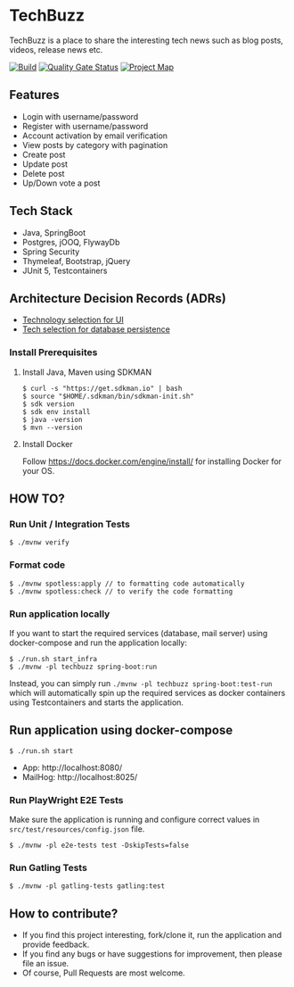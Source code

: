 # TechBuzz
TechBuzz is a place to share the interesting tech news such as blog posts, videos, release news etc.

[![Build](https://github.com/sivaprasadreddy/techbuzz/actions/workflows/maven.yml/badge.svg)](https://github.com/sivaprasadreddy/techbuzz/actions/workflows/maven.yml)
[![Quality Gate Status](https://sonarcloud.io/api/project_badges/measure?project=sivaprasadreddy_techbuzz&metric=alert_status)](https://sonarcloud.io/summary/new_code?id=sivaprasadreddy_techbuzz)
[![Project Map](https://sourcespy.com/shield.svg)](https://sourcespy.com/github/sivaprasadreddytechbuzz/)

## Features
* Login with username/password
* Register with username/password
* Account activation by email verification
* View posts by category with pagination
* Create post
* Update post
* Delete post
* Up/Down vote a post

## Tech Stack
* Java, SpringBoot
* Postgres, jOOQ, FlywayDb
* Spring Security
* Thymeleaf, Bootstrap, jQuery
* JUnit 5, Testcontainers

## Architecture Decision Records (ADRs)
* [Technology selection for UI](adr/ui-tech-selection.md)
* [Tech selection for database persistence](adr/persistence-library-selection.md)

### Install Prerequisites

1. Install Java, Maven using SDKMAN
    ```shell
    $ curl -s "https://get.sdkman.io" | bash
    $ source "$HOME/.sdkman/bin/sdkman-init.sh"
    $ sdk version
    $ sdk env install
    $ java -version
    $ mvn --version
    ```
2. Install Docker

    Follow https://docs.docker.com/engine/install/ for installing Docker for your OS.

## HOW TO?

### Run Unit / Integration Tests

```shell
$ ./mvnw verify
```

### Format code

```shell
$ ./mvnw spotless:apply // to formatting code automatically
$ ./mvnw spotless:check // to verify the code formatting
```

### Run application locally

If you want to start the required services (database, mail server) using docker-compose 
and run the application locally:

```shell
$ ./run.sh start_infra
$ ./mvnw -pl techbuzz spring-boot:run
```

Instead, you can simply run `./mvnw -pl techbuzz spring-boot:test-run` which will automatically spin up the required services 
as docker containers using Testcontainers and starts the application.

## Run application using docker-compose

```shell
$ ./run.sh start
```
* App: http://localhost:8080/
* MailHog: http://localhost:8025/

### Run PlayWright E2E Tests
Make sure the application is running and configure correct values in `src/test/resources/config.json` file.

```shell
$ ./mvnw -pl e2e-tests test -DskipTests=false
```

### Run Gatling Tests

```shell
$ ./mvnw -pl gatling-tests gatling:test 
```

## How to contribute?
* If you find this project interesting, fork/clone it, run the application and provide feedback.
* If you find any bugs or have suggestions for improvement, then please file an issue.
* Of course, Pull Requests are most welcome.

